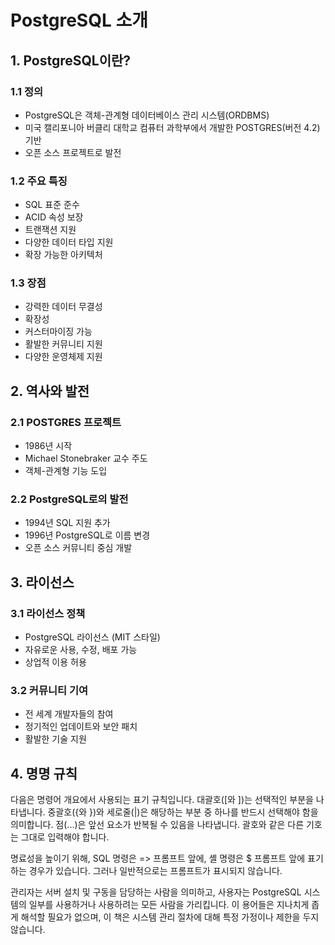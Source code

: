 # PostgreSQL 소개

## 1. PostgreSQL이란?

### 1.1 정의
- PostgreSQL은 객체-관계형 데이터베이스 관리 시스템(ORDBMS)
- 미국 캘리포니아 버클리 대학교 컴퓨터 과학부에서 개발한 POSTGRES(버전 4.2) 기반
- 오픈 소스 프로젝트로 발전

### 1.2 주요 특징
- SQL 표준 준수
- ACID 속성 보장
- 트랜잭션 지원
- 다양한 데이터 타입 지원
- 확장 가능한 아키텍처

### 1.3 장점
- 강력한 데이터 무결성
- 확장성
- 커스터마이징 가능
- 활발한 커뮤니티 지원
- 다양한 운영체제 지원

## 2. 역사와 발전

### 2.1 POSTGRES 프로젝트
- 1986년 시작
- Michael Stonebraker 교수 주도
- 객체-관계형 기능 도입

### 2.2 PostgreSQL로의 발전
- 1994년 SQL 지원 추가
- 1996년 PostgreSQL로 이름 변경
- 오픈 소스 커뮤니티 중심 개발

## 3. 라이선스

### 3.1 라이선스 정책
- PostgreSQL 라이선스 (MIT 스타일)
- 자유로운 사용, 수정, 배포 가능
- 상업적 이용 허용

### 3.2 커뮤니티 기여
- 전 세계 개발자들의 참여
- 정기적인 업데이트와 보안 패치
- 활발한 기술 지원

## 4. 명명 규칙

다음은 명령어 개요에서 사용되는 표기 규칙입니다. 대괄호([와 ])는 선택적인 부분을 나타냅니다. 중괄호({와 })와 세로줄(|)은 해당하는 부분 중 하나를 반드시 선택해야 함을 의미합니다. 점(...​)은 앞선 요소가 반복될 수 있음을 나타냅니다. 괄호와 같은 다른 기호는 그대로 입력해야 합니다.

명료성을 높이기 위해, SQL 명령은 => 프롬프트 앞에, 셸 명령은 $ 프롬프트 앞에 표기하는 경우가 있습니다. 그러나 일반적으로는 프롬프트가 표시되지 않습니다.

관리자는 서버 설치 및 구동을 담당하는 사람을 의미하고, 사용자는 PostgreSQL 시스템의 일부를 사용하거나 사용하려는 모든 사람을 가리킵니다. 이 용어들은 지나치게 좁게 해석할 필요가 없으며, 이 책은 시스템 관리 절차에 대해 특정 가정이나 제한을 두지 않습니다.